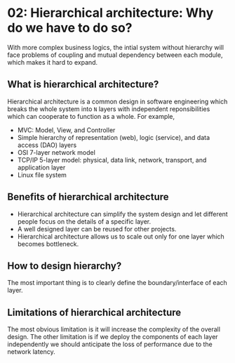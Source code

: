 # 02: Hierarchical architecture: Why do we have to do so?

With more complex business logics, the intial system without hierarchy will face problems of coupling and mutual dependency between each module, which makes it hard to expand.

## What is hierarchical architecture?

Hierarchical architecture is a common design in software engineering which breaks the whole system into `N` layers with independent reponsibilities which can cooperate to function as a whole. For example,

- MVC: Model, View, and Controller
- Simple hierarchy of representation (web), logic (service), and data access (DAO) layers
- OSI 7-layer network model
- TCP/IP 5-layer model: physical, data link, network, transport, and application layer
- Linux file system

## Benefits of hierarchical architecture

- Hierarchical architecture can simplify the system design and let different people focus on the details of a specific layer.
- A well designed layer can be reused for other projects.
- Hierarchical architecture allows us to scale out only for one layer which becomes bottleneck.

## How to design hierarchy?

The most important thing is to clearly define the boundary/interface of each layer.

## Limitations of hierarchical architecture

The most obvious limitation is it will increase the complexity of the overall design. The other limitation is if we deploy the components of each layer independently we should anticipate the loss of performance due to the network latency.
